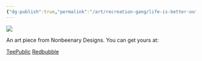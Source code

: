 ```yaml
---
{"dg-publish":true,"permalink":"/art/recreation-gang/life-is-better-outside/","title":"Life Is Better Outside","tags":["Art","Camping"]}
---
```



![](https://baserow-media.ams3.digitaloceanspaces.com/user_files/txfV2iUaSa0e4e14yGwPTs1OeX87v7IF_b6e551a49d76b866bdb4e5b8121cd7c250edd29987f03ea9ec0d65fe5e4b667b.jpg)

An art piece from Nonbeenary Designs. You can get yours at:

[TeePublic](https://www.teepublic.com/t-shirt/51064114-life-is-better-when-you-go-outside?store_id=258912)
[Redbubble](https://www.redbubble.com/shop/ap/154460460?ref=studio-promote)
